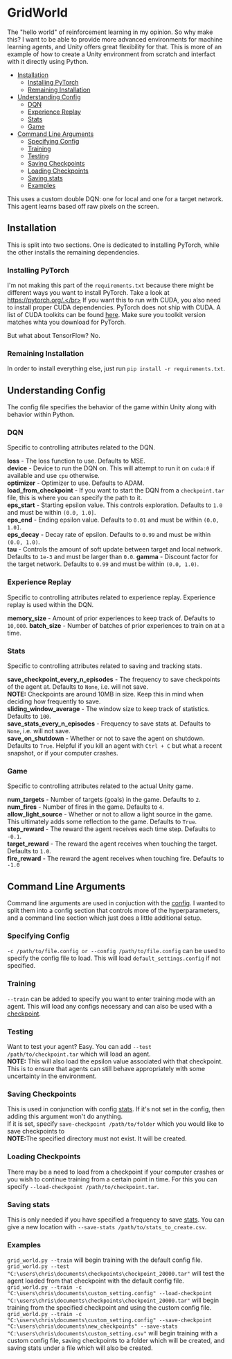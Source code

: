 # GridWorld

The "hello world" of reinforcement learning in my opinion. So why make this? I want to be able to provide more advanced environments for machine learning agents, and Unity offers great flexibility for that. This is more of an example of how to create a Unity environment from scratch and interfact with it directly using Python.

- [Installation](#installation)
  - [Installing PyTorch](#installing-pytorch)
  - [Remaining Installation](#remaining-installation)
- [Understanding Config](#understanding-config)
  - [DQN](#dqn)
  - [Experience Replay](#experience-replay)
  - [Stats](#stats)
  - [Game](#game)
- [Command Line Arguments](#command-line-arguments)
  - [Specifying Config](#specifying-config)
  - [Training](#training)
  - [Testing](#testing)
  - [Saving Checkpoints](#saving-checkpoints)
  - [Loading Checkpoints](#loading-checkpoints)
  - [Saving stats](#saving-stats)
  - [Examples](#examples)


This uses a custom double DQN: one for local and one for a target network. This agent learns based off raw pixels on the screen.
## Installation

This is split into two sections. One is dedicated to installing PyTorch, while the other installs the remaining dependencies.

### Installing PyTorch

I'm not making this part of the `requirements.txt` because there might be different ways you want to install PyTorch. Take a look at https://pytorch.org/.</br>
If you want this to run with CUDA, you also need to install proper CUDA dependencies. PyTorch does not ship with CUDA. A list of CUDA toolkits can be found [here](https://developer.nvidia.com/cuda-toolkit-archive). Make sure you toolkit version matches whta you download for PyTorch.

But what about TensorFlow? No.

### Remaining Installation

In order to install everything else, just run `pip install -r requirements.txt`.

## Understanding Config

The config file specifies the behavior of the game within Unity along with behavior within Python.

### DQN

Specific to controlling attributes related to the DQN.

<b>loss</b> - The loss function to use. Defaults to MSE.<br>
<b>device</b> - Device to run the DQN on. This will attempt to run it on `cuda:0` if available and use `cpu` otherwise.<br>
<b>optimizer</b> - Optimizer to use. Defaults to ADAM.<br>
<b>load_from_checkpoint</b> - If you want to start the DQN from a `checkpoint.tar` file, this is where you can specify the path to it.<br>
<b>eps_start</b> - Starting epsilon value. This controls exploration. Defaults to `1.0` and must be within `(0.0, 1.0]`.<br>
<b>eps_end</b> - Ending epsilon value. Defaults to `0.01` and must be within `(0.0, 1.0]`.<br>
<b>eps_decay</b> - Decay rate of epsilon. Defaults to `0.99` and must be within `(0.0, 1.0)`.<br>
<b>tau</b> - Controls the amount of soft update between target and local network. Defaults to `1e-3` and must be larger than `0.0`.
<b>gamma</b> - Discount factor for the target network. Defaults to `0.99` and must be within `(0.0, 1.0)`.

### Experience Replay

Specific to controlling attributes related to experience replay. Experience replay is used within the DQN.

<b>memory_size</b> - Amount of prior experiences to keep track of. Defaults to `10,000`.
<b>batch_size</b> - Number of batches of prior experiences to train on at a time.

### Stats

Specific to controlling attributes related to saving and tracking stats.

<b>save_checkpoint_every_n_episodes</b> - The frequency to save checkpoints of the agent at. Defaults to `None`, i.e. will not save.<br>
<b>NOTE:</b> Checkpoints are around 10MB in size. Keep this in mind when deciding how frequently to save.<br>
<b>sliding_window_average</b> - The window size to keep track of statistics. Defaults to `100`.<br>
<b>save_stats_every_n_episodes</b> - Frequency to save stats at. Defaults to `None`, i.e. will not save.<br>
<b>save_on_shutdown</b> - Whether or not to save the agent on shutdown. Defaults to `True`. Helpful if you kill an agent with `Ctrl + C` but what a recent snapshot, or if your computer crashes.<br>

### Game

Specific to controlling attributes related to the actual Unity game.

<b>num_targets</b> - Number of targets (goals) in the game. Defaults to `2`.<br>
<b>num_fires</b> - Number of fires in the game. Defaults to `4`.<br>
<b>allow_light_source</b> - Whether or not to allow a light source in the game. This ultimately adds some reflection to the game. Defaults to `True`.<br>
<b>step_reward</b> - The reward the agent receives each time step. Defaults to `-0.1`.<br>
<b>target_reward</b> - The reward the agent receives when touching the target. Defaults to `1.0`.<br>
<b>fire_reward</b> - The reward the agent receives when touching fire. Defaults to `-1.0`<br>

## Command Line Arguments

Command line arguments are used in conjuction with the [config](#understanding-config). I wanted to split them into a config section that controls more of the hyperparameters, and a command line section which just does a little additional setup.

### Specifying Config

`-c /path/to/file.config or --config /path/to/file.config` can be used to specify the config file to load. This will load `default_settings.config` if not specified.

### Training

`--train` can be added to specify you want to enter training mode with an agent. This will load any configs necessary and can also be used with a [checkpoint](#load-checkpoint).

### Testing

Want to test your agent? Easy. You can add `--test /path/to/checkpoint.tar` which will load an agent.<br>
<b>NOTE:</b> This will also load the epsilon value associated with that checkpoint. This is to ensure that agents can still behave appropriately with some uncertainty in the environment.

### Saving Checkpoints

This is used in conjunction with config [stats](#stats). If it's not set in the config, then adding this argument won't do anything.<br>
If it is set, specify `save-checkpoint /path/to/folder` which you would like to save checkpoints to<br>
<b>NOTE:</b>The specified directory must not exist. It will be created.

### Loading Checkpoints

There may be a need to load from a checkpoint if your computer crashes or you wish to continue training from a certain point in time. For this you can specify `--load-checkpoint /path/to/checkpoint.tar`.

### Saving stats

This is only needed if you have specified a frequency to save [stats](#stats). You can give a new location with `--save-stats /path/to/stats_to_create.csv`.

### Examples

`grid_world.py --train` will begin training with the default config file.<br>
`grid_world.py --test "C:\users\chris\documents\checkpoints\checkpoint_20000.tar"` will test the agent loaded from that checkpoint with the default config file.
`grid_world.py --train -c "C:\users\chris\documents\custom_setting.config" --load-checkpoint "C:\users\chris\documents\checkpoints\checkpoint_20000.tar"` will begin training from the specified checkpoint and using the custom config file.<br>
`grid_world.py --train -c "C:\users\chris\documents\custom_setting.config" --save-checkpoint "C:\users\chris\documents\new_checkpoints" --save-stats "C:\users\chris\documents\custom_setting.csv"` will begin training with a custom config file, saving checkpoints to a folder which will be created, and saving stats under a file which will also be created.